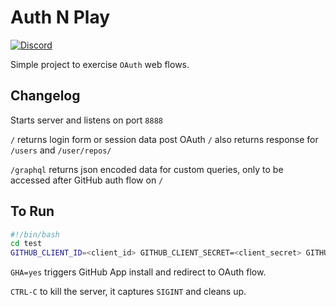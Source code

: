 # Auth N Play

[![Discord](https://img.shields.io/discord/639591447569498133)](https://discord.gg/9AmwHdm)

Simple project to exercise `OAuth` web flows.

## Changelog

Starts server and listens on port `8888`

`/` returns login form or session data post OAuth
`/` also returns response for `/users` and `/user/repos/`

`/graphql` returns json encoded data for custom queries, only to be accessed after GitHub auth flow on `/`

## To Run

```bash
#!/bin/bash
cd test
GITHUB_CLIENT_ID=<client_id> GITHUB_CLIENT_SECRET=<client_secret> GITHUB_APP_ID=<app_id> GITHUB_APP_NAME=<app_name> GHA="yes|no" go run test_server.go
```

`GHA=yes` triggers GitHub App install and redirect to OAuth flow.

`CTRL-C` to kill the server, it captures `SIGINT` and cleans up.
